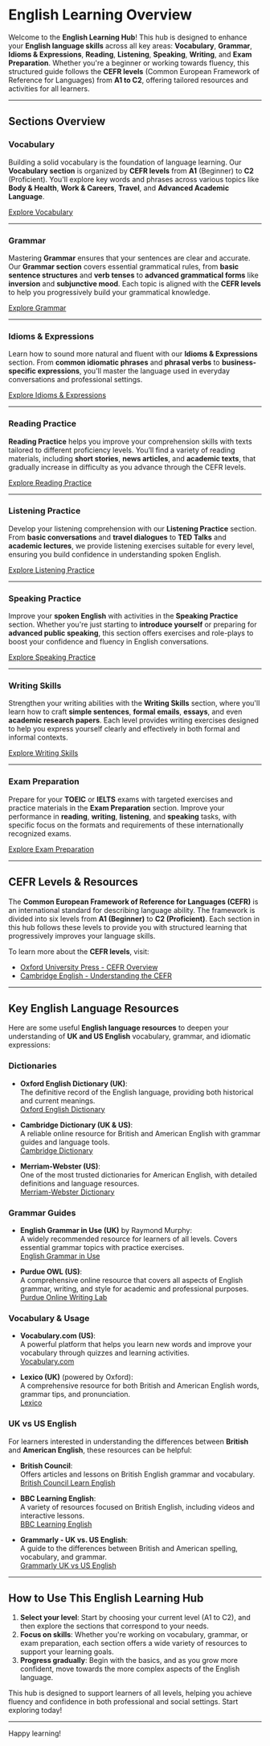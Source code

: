 # English Learning Overview

Welcome to the **English Learning Hub**! This hub is designed to enhance your **English language skills** across all key areas: **Vocabulary**, **Grammar**, **Idioms & Expressions**, **Reading**, **Listening**, **Speaking**, **Writing**, and **Exam Preparation**. Whether you're a beginner or working towards fluency, this structured guide follows the **CEFR levels** (Common European Framework of Reference for Languages) from **A1 to C2**, offering tailored resources and activities for all learners.

---

## Sections Overview

### Vocabulary

Building a solid vocabulary is the foundation of language learning. Our **Vocabulary section** is organized by **CEFR levels** from **A1** (Beginner) to **C2** (Proficient). You'll explore key words and phrases across various topics like **Body & Health**, **Work & Careers**, **Travel**, and **Advanced Academic Language**.

[Explore Vocabulary](vocabulary/index.md)

---

### Grammar

Mastering **Grammar** ensures that your sentences are clear and accurate. Our **Grammar section** covers essential grammatical rules, from **basic sentence structures** and **verb tenses** to **advanced grammatical forms** like **inversion** and **subjunctive mood**. Each topic is aligned with the **CEFR levels** to help you progressively build your grammatical knowledge.

[Explore Grammar](grammar/index.md)

---

### Idioms & Expressions

Learn how to sound more natural and fluent with our **Idioms & Expressions** section. From **common idiomatic phrases** and **phrasal verbs** to **business-specific expressions**, you'll master the language used in everyday conversations and professional settings.

[Explore Idioms & Expressions](idioms_expressions/index.md)

---

### Reading Practice

**Reading Practice** helps you improve your comprehension skills with texts tailored to different proficiency levels. You’ll find a variety of reading materials, including **short stories**, **news articles**, and **academic texts**, that gradually increase in difficulty as you advance through the CEFR levels.

[Explore Reading Practice](reading_practice/index.md)

---

### Listening Practice

Develop your listening comprehension with our **Listening Practice** section. From **basic conversations** and **travel dialogues** to **TED Talks** and **academic lectures**, we provide listening exercises suitable for every level, ensuring you build confidence in understanding spoken English.

[Explore Listening Practice](listening_practice/index.md)

---

### Speaking Practice

Improve your **spoken English** with activities in the **Speaking Practice** section. Whether you're just starting to **introduce yourself** or preparing for **advanced public speaking**, this section offers exercises and role-plays to boost your confidence and fluency in English conversations.

[Explore Speaking Practice](speaking_practice/index.md)

---

### Writing Skills

Strengthen your writing abilities with the **Writing Skills** section, where you'll learn how to craft **simple sentences**, **formal emails**, **essays**, and even **academic research papers**. Each level provides writing exercises designed to help you express yourself clearly and effectively in both formal and informal contexts.

[Explore Writing Skills](writing_skills/index.md)

---

### Exam Preparation

Prepare for your **TOEIC** or **IELTS** exams with targeted exercises and practice materials in the **Exam Preparation** section. Improve your performance in **reading**, **writing**, **listening**, and **speaking** tasks, with specific focus on the formats and requirements of these internationally recognized exams.

[Explore Exam Preparation](exam_preparation/index.md)

---

## CEFR Levels & Resources

The **Common European Framework of Reference for Languages (CEFR)** is an international standard for describing language ability. The framework is divided into six levels from **A1 (Beginner)** to **C2 (Proficient)**. Each section in this hub follows these levels to provide you with structured learning that progressively improves your language skills.

To learn more about the **CEFR levels**, visit:

- [Oxford University Press - CEFR Overview](https://www.oxfordlearnersdictionaries.com/definition/english/cefr)
- [Cambridge English - Understanding the CEFR](https://www.cambridgeenglish.org/exams-and-tests/cefr/)

---

## Key English Language Resources

Here are some useful **English language resources** to deepen your understanding of **UK and US English** vocabulary, grammar, and idiomatic expressions:

### Dictionaries

- **Oxford English Dictionary (UK)**:  
  The definitive record of the English language, providing both historical and current meanings.  
  [Oxford English Dictionary](https://www.oed.com/)
- **Cambridge Dictionary (UK & US)**:  
  A reliable online resource for British and American English with grammar guides and language tools.  
  [Cambridge Dictionary](https://dictionary.cambridge.org/)

- **Merriam-Webster (US)**:  
  One of the most trusted dictionaries for American English, with detailed definitions and language resources.  
  [Merriam-Webster Dictionary](https://www.merriam-webster.com/)

### Grammar Guides

- **English Grammar in Use (UK)** by Raymond Murphy:  
  A widely recommended resource for learners of all levels. Covers essential grammar topics with practice exercises.  
  [English Grammar in Use](https://www.cambridge.org/elt/grammar-in-use)

- **Purdue OWL (US)**:  
  A comprehensive online resource that covers all aspects of English grammar, writing, and style for academic and professional purposes.  
  [Purdue Online Writing Lab](https://owl.purdue.edu/)

### Vocabulary & Usage

- **Vocabulary.com (US)**:  
  A powerful platform that helps you learn new words and improve your vocabulary through quizzes and learning activities.  
  [Vocabulary.com](https://www.vocabulary.com/)

- **Lexico (UK)** (powered by Oxford):  
  A comprehensive resource for both British and American English words, grammar tips, and pronunciation.  
  [Lexico](https://www.lexico.com/)

### UK vs US English

For learners interested in understanding the differences between **British** and **American English**, these resources can be helpful:

- **British Council**:  
  Offers articles and lessons on British English grammar and vocabulary.  
  [British Council Learn English](https://learnenglish.britishcouncil.org/)

- **BBC Learning English**:  
  A variety of resources focused on British English, including videos and interactive lessons.  
  [BBC Learning English](https://www.bbc.co.uk/learningenglish)

- **Grammarly - UK vs. US English**:  
  A guide to the differences between British and American spelling, vocabulary, and grammar.  
  [Grammarly UK vs US English](https://www.grammarly.com/blog/british-vs-american-english/)

---

## How to Use This English Learning Hub

1. **Select your level**: Start by choosing your current level (A1 to C2), and then explore the sections that correspond to your needs.
2. **Focus on skills**: Whether you're working on vocabulary, grammar, or exam preparation, each section offers a wide variety of resources to support your learning goals.
3. **Progress gradually**: Begin with the basics, and as you grow more confident, move towards the more complex aspects of the English language.

This hub is designed to support learners of all levels, helping you achieve fluency and confidence in both professional and social settings. Start exploring today!

---

Happy learning!
